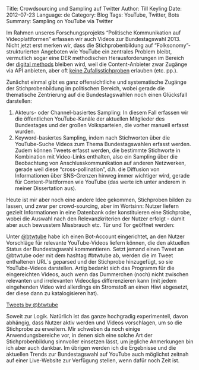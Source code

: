 Title: Crowdsourcing und Sampling auf Twitter
Author: Till Keyling
Date: 2012-07-23
Language: de
Category: Blog
Tags: YouTube, Twitter, Bots
Summary: Sampling on YouTube via Twitter

Im Rahmen unseres Forschungsprojekts “Politische Kommunikation auf
Videoplattformen” erfassen wir auch Videos zur Bundestagswahl 2013.
Nicht jetzt erst merken wir, dass die Stichprobenbildung auf
“Folksonomy”-strukturierten Angeboten wie YouTube ein zentrales Problem
bleibt, vermutlich sogar eine DER methodischen Herausforderungen im
Bereich der [digital methods](http://www.univie.ac.at/digitalmethods/)
bleiben wird, weil die Content-Anbieter zwar Zugänge via API anbieten,
aber oft [keine
Zufallsstichproben](https://code.google.com/p/gdata-issues/issues/detail?id=4113)
erlauben (etc. pp.).

Zunächst einmal gibt es ganz offensichtliche und systematische Zugänge
der Stichprobenbildung im politischen Bereich, wobei gerade die
thematische Zentrierung auf die Bundestagswahlen noch einen Glücksfall
darstellen:

1.  Akteurs- oder Channel-basiertes Sampling: In diesem Fall erfassen
    wir die öffentlichen YouTube-Kanäle der aktuellen Mitglieder des
    Bundestages und der großen Volksparteien, die vorher manuell erfasst
    wurden.
2.  Keyword-basiertes Sampling, indem nach Stichworten über die
    YouTube-Suche Videos zum Thema Bundestagswahlen erfasst werden.
    Zudem können Tweets erfasst werden, die bestimmte Stichworte in
    Kombination mit Video-Links enthalten, also ein Sampling über die
    Beobachtung von Anschlusskommunikation auf anderen Netzwerken,
    gerade weil diese “cross-pollination”, d.h. die Diffusion von
    Informationen über SNS-Grenzen hinweg immer wichtiger wird, gerade
    für Content-Plattformen wie YouTube (das werte ich unter anderem in
    meiner Dissertation aus).

Heute ist mir aber noch eine andere Idee gekommen, Stichproben bilden zu
lassen, und zwar per crowd-sourcing, aber im Wortsinn: Nutzer liefern
gezielt Informationen in eine Datenbank oder konstituieren eine
Stichprobe, wobei die Auswahl nach den Relevanzkriterien der Nutzer
erfolgt - damit aber auch bewusstem Missbrauch etc. Tür und Tor geöffnet
werden:

Unter [@btwtube](http://twitter.com/btwtube "BTW Tube") habe ich einen
Bot-Account eingerichtet, an den Nutzer Vorschläge für relevante
YouTube-Videos liefern können, die den aktuellen Status der
Bundestagswahl kommentieren. Setzt jemand einen Tweet an @btwtube oder
mit dem hashtag \#btwtube ab, werden die im Tweet enthaltenen URL´s
geparsed und der Stichprobe hinzugefügt, so sie YouTube-Videos
darstellen. Artig bedankt sich das Programm für die eingereichten
Videos, auch wenn das Dummerchen (noch) nicht zwischen relevanten und
irrelevanten Videoclips differenzieren kann (mit jedem eingehenden Video
wird allerdings ein Stromstoß an einen Hiwi abgesetzt, der diese dann zu
katalogisieren hat).

<a class="twitter-timeline" href="https://twitter.com/btwtube" data-widget-id="646244807480901632">Tweets by @btwtube</a>
<script>!function(d,s,id){var js,fjs=d.getElementsByTagName(s)[0],p=/^http:/.test(d.location)?'http':'https';if(!d.getElementById(id)){js=d.createElement(s);js.id=id;js.src=p+"://platform.twitter.com/widgets.js";fjs.parentNode.insertBefore(js,fjs);}}(document,"script","twitter-wjs");</script>

Soweit zur Logik. Natürlich ist das ganze hochgradig experimentell,
davon abhängig, dass Nutzer aktiv werden und Videos vorschlagen, um so
die Stichprobe zu erweitern. Mir schweben da noch einige
Anwendungsbereiche vor, in denen sich eine solche Art der
Stichprobenbildung sinnvoller einsetzen lässt, um jegliche Anmerkungen
bin ich aber auch dankbar. Im übrigen werden ich die Ergebnisse und die
aktuellen Trends zur Bundestagswahl auf YouTube auch möglichst zeitnah
auf einer Live-Website zur Verfügung stellen, wenn dafür noch Zeit ist.

